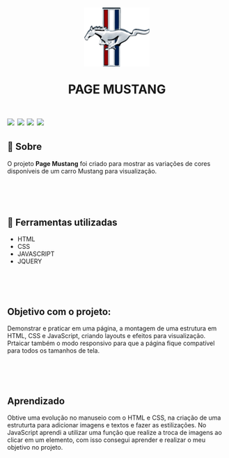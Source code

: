<h1 align="center">
<img src="img/logo.png" width=150px>
<p>PAGE MUSTANG</p>
</h1>

<h1>
 <img src="img/Home.jpg">
 <img src="img/informação.jpg">
 <img src="img/Cores.jpg">
 <img src="img/Footer.jpg">
</h1>

## 📘 Sobre

O projeto **Page Mustang** foi criado para mostrar as variações de cores disponíveis de um carro Mustang para visualização.  <br>
<br>
<br>
<br>
<br>

## 🔨 Ferramentas utilizadas
- HTML
- CSS
- JAVASCRIPT
- JQUERY

<br>
<br>
<br>

## Objetivo com o projeto:
<P>Demonstrar e praticar em uma página, a montagem de uma estrutura em HTML, CSS e JavaScript, criando layouts e efeitos para visualização. Prtaicar também o modo responsivo para que a página fique compatível para todos os tamanhos de tela.</P>
<br>
<br>
<br>

## Aprendizado
<p>Obtive uma evolução no manuseio com o HTML e CSS, na criação de uma estruturta para adicionar imagens e textos e fazer as estilizações. No JavaScript aprendi a utilizar uma função que realize a troca de imagens ao clicar em um elemento, com isso consegui aprender e realizar o meu objetivo no projeto. </p>



